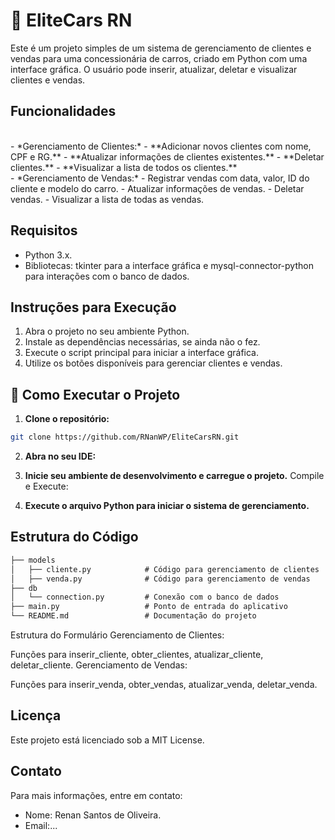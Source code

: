 # 🚗 EliteCars RN
Este é um projeto simples de um sistema de gerenciamento de clientes e vendas para uma concessionária de carros, criado em Python com uma interface gráfica. O usuário pode inserir, atualizar, deletar e visualizar clientes e vendas.

## Funcionalidades
<br>
- *Gerenciamento de Clientes:*
- **Adicionar novos clientes com nome, CPF e RG.**
- **Atualizar informações de clientes existentes.**
- **Deletar clientes.**
- **Visualizar a lista de todos os clientes.**
<br>
- *Gerenciamento de Vendas:*
- Registrar vendas com data, valor, ID do cliente e modelo do carro.
- Atualizar informações de vendas.
- Deletar vendas.
- Visualizar a lista de todas as vendas.

## Requisitos
- Python 3.x.
- Bibliotecas: tkinter para a interface gráfica e mysql-connector-python para interações com o banco de dados.
  
## Instruções para Execução
1. Abra o projeto no seu ambiente Python.
2. Instale as dependências necessárias, se ainda não o fez.
3. Execute o script principal para iniciar a interface gráfica.
4. Utilize os botões disponíveis para gerenciar clientes e vendas.
   
## 🚀 Como Executar o Projeto

1. **Clone o repositório:**

```bash
git clone https://github.com/RNanWP/EliteCarsRN.git
```

2. **Abra no seu IDE:**

3. **Inicie seu ambiente de desenvolvimento e carregue o projeto.**
Compile e Execute:

4. **Execute o arquivo Python para iniciar o sistema de gerenciamento.**
   
## Estrutura do Código

```markdown
├── models
│   ├── cliente.py            # Código para gerenciamento de clientes
│   ├── venda.py              # Código para gerenciamento de vendas
├── db
│   └── connection.py         # Conexão com o banco de dados
├── main.py                   # Ponto de entrada do aplicativo
└── README.md                 # Documentação do projeto
```
Estrutura do Formulário
Gerenciamento de Clientes:

Funções para inserir_cliente, obter_clientes, atualizar_cliente, deletar_cliente.
Gerenciamento de Vendas:

Funções para inserir_venda, obter_vendas, atualizar_venda, deletar_venda.

## Licença
Este projeto está licenciado sob a MIT License.

## Contato
Para mais informações, entre em contato:

- Nome: Renan Santos de Oliveira.
- Email:...
